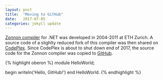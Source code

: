 ```yaml
---
layout: post
title:  "Moving to GitHub"
date:   2017-07-05
categories: jekyll update
---
```


[Zonnon compiler] for .NET was developed in 2004-2011 at ETH Zurich. A source code of a slighlty reduced fork of this compiler was then shared on [CodePlex]. Since CodePlex is about to shut down end of 2017, the source code for the Zonnon compiler was copied to [GitHub].

{% highlight oberon %}
module HelloWorld;

begin
  writeln('Hello, GitHub!')
end HelloWorld.
{% endhighlight %}

[Zonnon compiler]: http://zonnon.ethz.ch
[CodePlex]:  https://zonnon.codeplex.com
[GitHub]:  https://github.com/zonnonproject/
